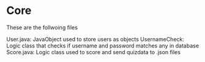 # Core

These are the follwoing files

User.java: JavaObject used to store users as objects
UsernameCheck: Logic class that checks if username and password matches any in database
Score.java: Logic class used to score and send quizdata to .json files